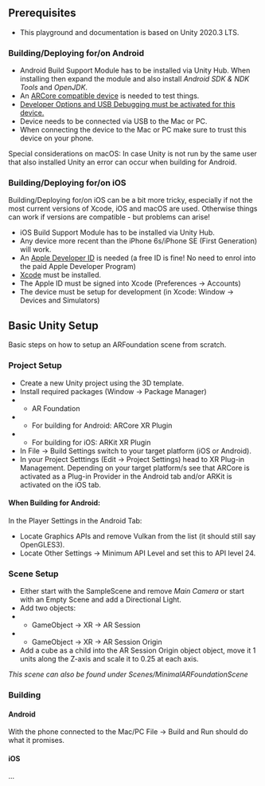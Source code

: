 ## Prerequisites

* This playground and documentation is based on Unity 2020.3 LTS.

### Building/Deploying for/on Android

* Android Build Support Module has to be installed via Unity Hub. When installing then expand the module and also install *Android SDK & NDK Tools* and *OpenJDK*. 
* An [ARCore compatible device](https://developers.google.com/ar/devices) is needed to test things.
* [Developer Options and USB Debugging must be activated for this device.](https://developer.android.com/studio/debug/dev-options)
* Device needs to be connected via USB to the Mac or PC.
* When connecting the device to the Mac or PC make sure to trust this device on your phone.

Special considerations on macOS: In case Unity is not run by the same user that also installed Unity an error can occur when building for Android. 

### Building/Deploying for/on iOS

Building/Deploying for/on iOS can be a bit more tricky, especially if not the most current versions of Xcode, iOS and macOS are used. Otherwise things can work if versions are compatible - but problems can arise!

* iOS Build Support Module has to be installed via Unity Hub.
* Any device more recent than the iPhone 6s/iPhone SE (First Generation) will work.
* An [Apple Developer ID](https://developer.apple.com/) is needed (a free ID is fine! No need to enrol into the paid Apple Developer Program)
* [Xcode](https://apps.apple.com/de/app/xcode/id497799835?mt=12) must be installed.
* The Apple ID must be signed into Xcode (Preferences -> Accounts)
* The device must be setup for development (in Xcode: Window -> Devices and Simulators)



## Basic Unity Setup
Basic steps on how to setup an ARFoundation scene from scratch.

### Project Setup

* Create a new Unity project using the 3D template.
* Install required packages (Window -> Package Manager)
* * AR Foundation
* * For building for Android: ARCore XR Plugin
* * For building for iOS: ARKit XR Plugin
* In File -> Build Settings switch to your target platform (iOS or Android).
* In your Project Setttings (Edit -> Project Settings) head to XR Plug-in Management. Depending on your target platform/s see that ARCore is activated as a Plug-in Provider in the Android tab and/or ARKit is activated on the iOS tab.

#### When Building for Android:
In the Player Settings in the Android Tab:
* Locate Graphics APIs and remove Vulkan from the list (it should still say OpenGLES3).
* Locate Other Settings -> Minimum API Level and set this to API level 24.

### Scene Setup

* Either start with the SampleScene and remove *Main Camera* or start with an Empty Scene and add a Directional Light.
* Add two objects:
* * GameObject -> XR -> AR Session
* * GameObject -> XR -> AR Session Origin
* Add a cube as a child into the AR Session Origin object object, move it 1 units along the Z-axis and scale it to 0.25 at each axis.

*This scene can also be found under Scenes/MinimalARFoundationScene*

### Building

#### Android

With the phone connected to the Mac/PC File -> Build and Run should do what it promises.

#### iOS

...